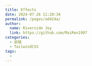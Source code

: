 ```yaml
---
title: Effects
date: 2024-07-26 11:20:34
permalink: /pages/ad424a/
author:
  name: Riverside Joy
  link: https://github.com/MaiRen1997
categories:
  - 前端
  - TailwindCSS
tags:
  - 
---
```

